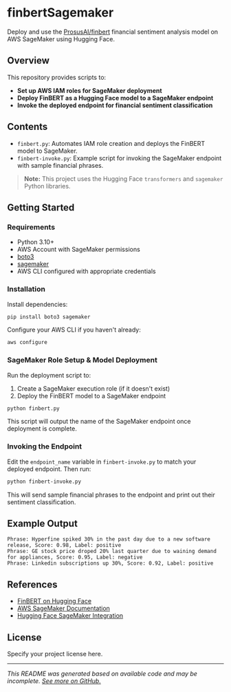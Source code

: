 # finbertSagemaker

Deploy and use the [ProsusAI/finbert](https://huggingface.co/ProsusAI/finbert) financial sentiment analysis model on AWS SageMaker using Hugging Face.

## Overview

This repository provides scripts to:
- **Set up AWS IAM roles for SageMaker deployment**
- **Deploy FinBERT as a Hugging Face model to a SageMaker endpoint**
- **Invoke the deployed endpoint for financial sentiment classification**

## Contents

- `finbert.py`: Automates IAM role creation and deploys the FinBERT model to SageMaker.
- `finbert-invoke.py`: Example script for invoking the SageMaker endpoint with sample financial phrases.

> **Note:** This project uses the Hugging Face `transformers` and `sagemaker` Python libraries.

## Getting Started

### Requirements

- Python 3.10+
- AWS Account with SageMaker permissions
- [boto3](https://boto3.amazonaws.com/v1/documentation/api/latest/index.html)
- [sagemaker](https://sagemaker.readthedocs.io/en/stable/)
- AWS CLI configured with appropriate credentials

### Installation

Install dependencies:

```bash
pip install boto3 sagemaker
```

Configure your AWS CLI if you haven't already:

```bash
aws configure
```

### SageMaker Role Setup & Model Deployment

Run the deployment script to:
1. Create a SageMaker execution role (if it doesn't exist)
2. Deploy the FinBERT model to a SageMaker endpoint

```bash
python finbert.py
```

This script will output the name of the SageMaker endpoint once deployment is complete.

### Invoking the Endpoint

Edit the `endpoint_name` variable in `finbert-invoke.py` to match your deployed endpoint. Then run:

```bash
python finbert-invoke.py
```

This will send sample financial phrases to the endpoint and print out their sentiment classification.

## Example Output

```
Phrase: Hyperfine spiked 30% in the past day due to a new software release, Score: 0.98, Label: positive
Phrase: GE stock price droped 20% last quarter due to waining demand for appliances, Score: 0.95, Label: negative
Phrase: Linkedin subscriptions up 30%, Score: 0.92, Label: positive
```

## References

- [FinBERT on Hugging Face](https://huggingface.co/ProsusAI/finbert)
- [AWS SageMaker Documentation](https://docs.aws.amazon.com/sagemaker/latest/dg/whatis.html)
- [Hugging Face SageMaker Integration](https://huggingface.co/docs/sagemaker/main/en/overview)

## License

Specify your project license here.

---

*This README was generated based on available code and may be incomplete. [See more on GitHub.](https://github.com/DMEvanCT/finbertSagemaker/search?q=)*